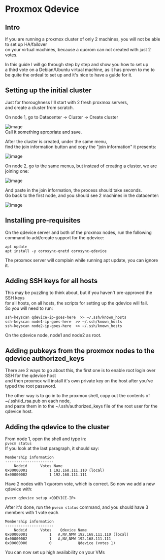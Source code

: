 # Proxmox Qdevice
## Intro
If you are running a proxmox cluster of only 2 machines, you will not be able to set up HA/failover  
on your virtual machines, because a quorom can not created with just 2 votes.  
  
In this guide I will go through step by step and show you how to set up  
a third vote on a Debian/Ubuntu virtual machine, as it has proven to me to  
be quite the ordeal to set up and it's nice to have a guide for it.  

## Setting up the initial cluster
Just for thoroughness I'll start with 2 fresh proxmox servers,  
and create a cluster from scratch.  

On node 1, go to Datacenter -> Cluster -> Create cluster
  
![image](https://github.com/LarsHLunde/AssortedKnowledge/assets/5747758/d2020063-47e7-4be0-8284-a2851e89ae69)  
Call it something apropriate and save.  

After the cluster is created, under the same menu,  
find the join information button and copy the "join information" it presents:  
  
![image](https://github.com/LarsHLunde/AssortedKnowledge/assets/5747758/3d88d4d7-eb25-47b7-8844-30b5a9ba2378)  
  
On node 2, go to the same menus, but instead of creating a cluster, we are joining one:  
  
![image](https://github.com/LarsHLunde/AssortedKnowledge/assets/5747758/5e4850f9-5ac0-462d-bd0f-d2613b22d833)  

And paste in the join information, the process should take seconds.  
Go back to the first node, and you should see 2 machines in the datacenter:  
  
![image](https://github.com/LarsHLunde/AssortedKnowledge/assets/5747758/5d095914-494f-4716-bf7a-babbfd242615)  
  
## Installing pre-requisites
On the qdevice server and both of the proxmox nodes,
run the following command to add/create support for the qdevice: 
``` 
apt update
apt install -y corosync-qnetd corosync-qdevice
```
The proxmox server will complain while running apt update, you can ignore it.  

## Adding SSH keys for all hosts
This may be puzzling to think about, but if you haven't pre-approved the SSH keys  
for all hosts, on all hosts, the scripts for setting up the qdevice will fail.  
So you will need to run:  
```
ssh-keyscan qdevice-ip-goes-here  >> ~/.ssh/known_hosts
ssh-keyscan node1-ip-goes-here  >> ~/.ssh/known_hosts
ssh-keyscan node2-ip-goes-here  >> ~/.ssh/known_hosts
```
On the qdevice node, node1 and node2 as root.

## Adding pubkeys from the proxmox nodes to the qdevice authorized_keys
There are 2 ways to go about this, the first one is to enable root login over SSH for the qdevice host  
and then proxmox will install it's own private key on the host after you've typed the root password.  

The other way is to go in to the proxmox shell, copy out the contents of ~/.ssh/id_rsa.pub on each node,  
and paste them in to the ~/.ssh/authorized_keys file of the root user for the qdevice host.  

## Adding the qdevice to the cluster
From node 1, open the shell and type in:  
```pvecm status```  
If you look at the last paragraph, it should say:  
```
Membership information
----------------------
    Nodeid      Votes Name
0x00000001          1 192.168.111.110 (local)
0x00000002          1 192.168.111.111
```
Have 2 nodes with 1 quorom vote, which is correct.
So now we add a new qdevice with:  
```
pvecm qdevice setup <QDEVICE-IP>
```  
After it's done, run the ```pvecm status``` command, and you should have 3 members with 1 vote each.  
```
Membership information
----------------------
    Nodeid      Votes    Qdevice Name
0x00000001          1   A,NV,NMW 192.168.111.110 (local)
0x00000002          1   A,NV,NMW 192.168.111.111
0x00000000          0            Qdevice (votes 1)
```  
You can now set up high availability on your VMs

